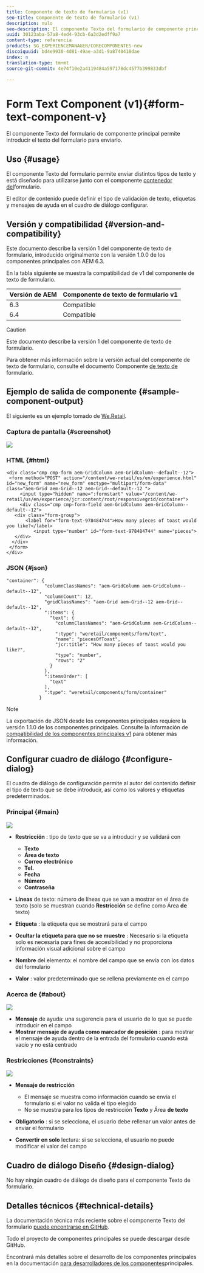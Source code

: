 ```yaml
---
title: Componente de texto de formulario (v1)
seo-title: Componente de texto de formulario (v1)
description: nulo
seo-description: El componente Texto del formulario de componente principal permite introducir el texto del formulario para enviarlo.
uuid: 30123aba-57a8-4ed4-93cb-6a3d2edff9a7
content-type: referencia
products: SG_EXPERIENCEMANAGER/CORECOMPONENTES-new
discoiquuid: bd4e9930-4d81-49ae-a3d1-9a8740418dae
index: n
translation-type: tm+mt
source-git-commit: 4e74f10e2a4119484a597178dc4577b399833dbf

---
```



# Form Text Component (v1){#form-text-component-v}

El componente Texto del formulario de componente principal permite introducir el texto del formulario para enviarlo.

## Uso {#usage}

El componente Texto del formulario permite enviar distintos tipos de texto y está diseñado para utilizarse junto con el componente [contenedor del](form-container.md)formulario.

El editor de contenido puede definir el tipo de validación de texto, etiquetas y mensajes de ayuda en el cuadro de diálogo [](form-text-v1.md#main-pars_title)configurar.

## Versión y compatibilidad {#version-and-compatibility}

Este documento describe la versión 1 del componente de texto de formulario, introducido originalmente con la versión 1.0.0 de los componentes principales con AEM 6.3.

En la tabla siguiente se muestra la compatibilidad de v1 del componente de texto de formulario.

| Versión de AEM | Componente de texto de formulario v1 |
|--- |--- |
| 6.3 | Compatible |
| 6.4 | Compatible |

>[!CAUTION]
>
>Este documento describe la versión 1 del componente de texto de formulario.
>
>Para obtener más información sobre la versión actual del componente de texto de formulario, consulte el documento Componente [de texto de](form-text.md) formulario.

## Ejemplo de salida de componente {#sample-component-output}

El siguiente es un ejemplo tomado de [We.Retail](https://helpx.adobe.com/experience-manager/6-4/sites/developing/using/we-retail.html).

### Captura de pantalla {#screenshot}

![](assets/chlimage_1-22.png)

### HTML {#html}

```
<div class="cmp cmp-form aem-GridColumn aem-GridColumn--default--12">
 <form method="POST" action="/content/we-retail/us/en/experience.html" id="new_form" name="new_form" enctype="multipart/form-data" class="aem-Grid aem-Grid--12 aem-Grid--default--12 ">
     <input type="hidden" name=":formstart" value="/content/we-retail/us/en/experience/jcr:content/root/responsivegrid/container">
     <div class="cmp cmp-form-field aem-GridColumn aem-GridColumn--default--12">
   <div class="form-group">
       <label for="form-text-978484744">How many pieces of toast would you like?</label>
          <input type="number" id="form-text-978484744" name="pieces">
   </div>
  </div>
 </form>
</div>
```

### JSON {#json}

```
"container": {
              "columnClassNames": "aem-GridColumn aem-GridColumn--default--12",
              "columnCount": 12,
              "gridClassNames": "aem-Grid aem-Grid--12 aem-Grid--default--12",
              ":items": {
                "text": {
                  "columnClassNames": "aem-GridColumn aem-GridColumn--default--12",
                  ":type": "weretail/components/form/text",
                  "name": "piecesOfToast",
                  "jcr:title": "How many pieces of toast would you like?",
                  "type": "number",
                  "rows": "2"
                }
              },
              ":itemsOrder": [
                "text"
              ],
              ":type": "weretail/components/form/container"
            }
```

>[!NOTE]
>
>La exportación de JSON desde los componentes principales requiere la versión 1.1.0 de los componentes principales. Consulte la información de [compatibilidad de los componentes principales v1](versions.md#main-pars_title_236368006) para obtener más información.

## Configurar cuadro de diálogo {#configure-dialog}

El cuadro de diálogo de configuración permite al autor del contenido definir el tipo de texto que se debe introducir, así como los valores y etiquetas predeterminados.

### Principal {#main}

![](assets/chlimage_1-23.png)

* **Restricción** : tipo de texto que se va a introducir y se validará con

   * **Texto**
   * **Área de texto**
   * **Correo electrónico**
   * **Tel.**
   * **Fecha**
   * **Número**
   * **Contraseña**

* **Líneas** de texto: número de líneas que se van a mostrar en el área de texto (solo se muestran cuando **Restricción** se define como Área **de** texto)

* **Etiqueta** : la etiqueta que se mostrará para el campo
* **Ocultar la etiqueta para que no se muestre** : Necesario si la etiqueta solo es necesaria para fines de accesibilidad y no proporciona información visual adicional sobre el campo
* **Nombre** del elemento: el nombre del campo que se envía con los datos del formulario
* **Valor** : valor predeterminado que se rellena previamente en el campo

### Acerca de {#about}

![](assets/chlimage_1-24.png)

* **Mensaje** de ayuda: una sugerencia para el usuario de lo que se puede introducir en el campo
* **Mostrar mensaje de ayuda como marcador de posición** : para mostrar el mensaje de ayuda dentro de la entrada del formulario cuando está vacío y no está centrado

### Restricciones {#constraints}

![](assets/chlimage_1-25.png)

* **Mensaje de restricción**

   * El mensaje se muestra como información cuando se envía el formulario si el valor no valida el tipo elegido
   * No se muestra para los tipos de restricción **Texto** y Área **de texto**

* **Obligatorio** : si se selecciona, el usuario debe rellenar un valor antes de enviar el formulario
* **Convertir en solo** lectura: si se selecciona, el usuario no puede modificar el valor del campo

## Cuadro de diálogo Diseño {#design-dialog}

No hay ningún cuadro de diálogo de diseño para el componente Texto de formulario.

## Detalles técnicos {#technical-details}

La documentación técnica más reciente sobre el componente Texto del formulario [puede encontrarse en GitHub](https://github.com/adobe/aem-core-wcm-components/tree/master/content/src/content/jcr_root/apps/core/wcm/components/form/text/v1/text).

Todo el proyecto de componentes principales se puede descargar desde GitHub.

Encontrará más detalles sobre el desarrollo de los componentes principales en la documentación [para desarrolladores de los componentes](developing.md)principales.
